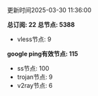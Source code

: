 更新时间2025-03-30 11:36:00

**总订阅: 22**
**总节点: 5388**
- vless节点: 9

**google ping有效节点: 115**
- ss节点: 100
- trojan节点: 9
- v2ray节点: 6
